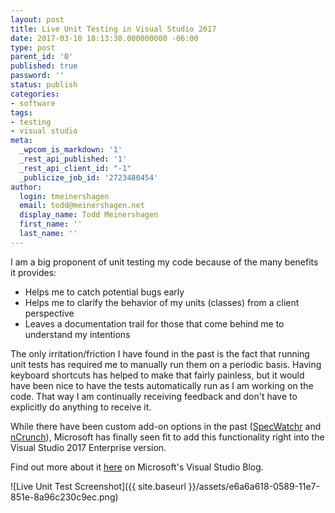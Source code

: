```yaml
---
layout: post
title: Live Unit Testing in Visual Studio 2017
date: 2017-03-10 18:13:30.000000000 -06:00
type: post
parent_id: '0'
published: true
password: ''
status: publish
categories:
- software
tags:
- testing
- visual studio
meta:
  _wpcom_is_markdown: '1'
  _rest_api_published: '1'
  _rest_api_client_id: "-1"
  _publicize_job_id: '2723480454'
author:
  login: tmeinershagen
  email: todd@meinershagen.net
  display_name: Todd Meinershagen
  first_name: ''
  last_name: ''
---
```

I am a big proponent of unit testing my code because of the many benefits it provides:
* Helps me to catch potential bugs early
* Helps me to clarify the behavior of my units (classes) from a client perspective
* Leaves a documentation trail for those that come behind me to understand my intentions

The only irritation/friction I have found in the past is the fact that running unit tests has required me to manually run them on a periodic basis. Having keyboard shortcuts has helped to make that fairly painless, but it would have been nice to have the tests automatically run as I am working on the code. That way I am continually receiving feedback and don't have to explicitly do anything to receive it.

While there have been custom add-on options in the past ([SpecWatchr](https://www.nuget.org/packages/specwatchr/) and [nCrunch](http://www.ncrunch.net/)), Microsoft has finally seen fit to add this functionality right into the Visual Studio 2017 Enterprise version.

Find out more about it [here](https://blogs.msdn.microsoft.com/visualstudio/2017/03/09/live-unit-testing-in-visual-studio-2017-enterprise/) on Microsoft's Visual Studio Blog.

![Live Unit Test Screenshot]({{ site.baseurl }}/assets/e6a6a618-0589-11e7-851e-8a96c230c9ec.png)